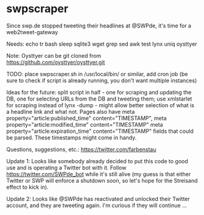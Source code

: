 # swpscraper
Since swp.de stopped tweeting their headlines at @SWPde, it's time for a web2tweet-gateway

Needs: echo tr bash sleep sqlite3 wget grep sed awk test lynx uniq oysttyer

Note: Oysttyer can be git cloned from https://github.com/oysttyer/oysttyer.git

TODO: place swpscraper.sh in /usr/local/bin/ or similar, add cron job (be sure to check if script is already running, you don't want multiple instances)

Ideas for the future: split script in half - one for scraping and updating the DB, one for selecting URLs from the DB and tweeting them; use xmlstarlet for scraping instead of lynx -dump - might allow better selection of what is a headline link and what not.  Pages also have meta property="article:published_time" content="TIMESTAMP", meta property="article:modified_time" content="TIMESTAMP" meta property="article:expiration_time" content="TIMESTAMP" fields that could be parsed.  These timestamps might come in handy.

Questions, suggestions, etc.: https://twitter.com/farbenstau

Update 1: Looks like somebody already decided to put this code to good use and is operating a Twitter bot with it.  Follow https://twitter.com/SWPde_bot while it's still alive (my guess is that either Twitter or SWP will enforce a shutdown soon, so let's hope for the Streisand effect to kick in).

Update 2: Looks like @SWPde has reactivated and unlocked their Twitter account, and they are tweeting again.  I'm curious if they will continue ...
